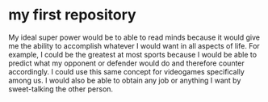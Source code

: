 # my first repository

My ideal super power would be to able to read minds because it would give me the ability to accomplish whatever I would want in all aspects of life. For example, I could be the greatest at most sports because I would be able to predict what my opponent or defender would do and therefore counter accordingly. I could use this same concept for videogames specifically among us. I would also be able to obtain any job or anything I want by sweet-talking the other person.
